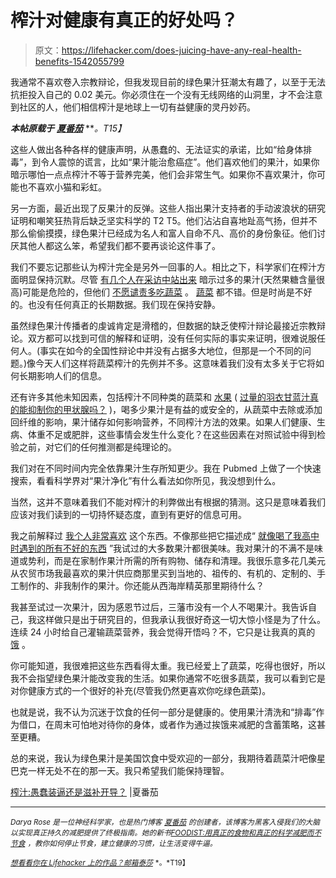 # 榨汁对健康有真正的好处吗？

> 原文：<https://lifehacker.com/does-juicing-have-any-real-health-benefits-1542055799>

我通常不喜欢卷入宗教辩论，但我发现目前的绿色果汁狂潮太有趣了，以至于无法抗拒投入自己的 0.02 美元。你必须住在一个没有无线网络的山洞里，才不会注意到社区的人，他们相信榨汁是地球上一切有益健康的灵丹妙药。



***本帖原载于*** [***夏番茄***](http://summertomato.com/juicing-stupid-and-pretentious-or-nourishing-and-enlightening/) ***。*T15】**

这些人做出各种各样的健康声明，从愚蠢的、无法证实的承诺，比如“给身体排毒”，到令人震惊的谎言，比如“果汁能治愈癌症”。他们喜欢他们的果汁，如果你暗示哪怕一点点榨汁不等于营养完美，他们会非常生气。如果你不喜欢果汁，你可能也不喜欢小猫和彩虹。

另一方面，最近出现了反果汁的反弹。这些人指出果汁支持者的手动波浪状的研究证明和嘲笑狂热背后缺乏坚实科学的 T2 T5。他们沾沾自喜地趾高气扬，但并不那么偷偷摸摸，绿色果汁已经成为名人和富人自命不凡、高价的身份象征。他们讨厌其他人都这么笨，希望我们都不要再谈论这件事了。

我们不要忘记那些认为榨汁完全是另外一回事的人。相比之下，科学家们在榨汁方面明显保持沉默。尽管 [有几个人在采访中站出来](http://www.telegraph.co.uk/health/10293417/Health-myth-of-the-juicing-craze.html) 暗示过多的果汁(天然果糖含量很高)可能是危险的，但他们 [不愿谴责多吃蔬菜](http://www.mayoclinic.org/juicing/expert-answers/faq-20058020) 。 [蔬菜](https://lifehacker.com/the-best-vegetables-for-lazy-cooks-who-want-to-eat-heal-1523259289) 都不错。但是时尚是不好的。也没有任何真正的长期数据。我们现在保持安静。

虽然绿色果汁传播者的虔诚肯定是滑稽的，但数据的缺乏使榨汁辩论最接近宗教辩论。双方都可以找到可信的解释和证明，没有任何实际的事实来证明，很难说服任何人。(事实在如今的全国性辩论中并没有占据多大地位，但那是一个不同的问题。)像今天人们这样将蔬菜榨汁的先例并不多。这意味着我们没有太多关于它将如何长期影响人们的信息。

还有许多其他未知因素，包括榨汁不同种类的蔬菜和 [水果](https://lifehacker.com/use-this-chart-to-determine-when-your-favorite-fruits-a-5921329) ( [过量的羽衣甘蓝汁真的能抑制你的甲状腺吗？](http://opinionator.blogs.nytimes.com/2014/01/01/kale-juicing-trouble-ahead/) )，喝多少果汁是有益的或安全的，从蔬菜中去除或添加回纤维的影响，果汁储存如何影响营养，不同榨汁方法的效果。如果人们健康、生病、体重不足或肥胖，这些事情会发生什么变化？在这些因素在对照试验中得到检验之前，对它们的任何推测都是纯理论的。

我们对在不同时间内完全依靠果汁生存所知更少。我在 Pubmed 上做了一个快速搜索，看看科学界对“果汁净化”有什么看法如你所见，我没想到什么。

当然，这并不意味着我们不能对榨汁的利弊做出有根据的猜测。这只是意味着我们应该对我们读到的一切持怀疑态度，直到有更好的信息可用。

我之前解释过 [我个人非常喜欢](http://summertomato.com/6-things-to-consider-before-buying-a-juicer-other-tips-for-fruit-vegetable-juicing-2/) 这个东西。不像那些把它描述成“ [就像喝了我高中时遇到的所有不好的东西](http://www.nytimes.com/2010/10/28/fashion/28Cleanse.html?pagewanted=all) ”我试过的大多数果汁都很美味。我对果汁的不满不是味道或势利，而是在家制作果汁所需的所有购物、储存和清理。我很乐意多花几美元从农贸市场我最喜欢的果汁供应商那里买到当地的、祖传的、有机的、定制的、手工制作的、非我制作的果汁。你还能从西海岸精英那里期待什么？

我甚至试过一次果汁，因为感恩节过后，三藩市没有一个人不喝果汁。我告诉自己，我这样做只是出于研究目的，但我承认我很好奇这一切大惊小怪是为了什么。连续 24 小时给自己灌输蔬菜营养，我会觉得开悟吗？不，它只是让我真的真的 [饿](http://lifehacker.com/how-your-appetite-affects-your-decisions-5791772) 。

你可能知道，我很难把这些东西看得太重。我已经爱上了蔬菜，吃得也很好，所以我不会指望绿色果汁能改变我的生活。如果你通常不吃很多蔬菜，我可以看到它是对你健康方式的一个很好的补充(尽管我仍然更喜欢你吃绿色蔬菜)。

也就是说，我不认为沉迷于饮食的任何一部分是健康的。使用果汁清洗和“排毒”作为借口，在周末可怕地对待你的身体，或者作为通过挨饿来减肥的含蓄策略，这甚至更糟。

总的来说，我认为绿色果汁是美国饮食中受欢迎的一部分，我期待着蔬菜汁吧像星巴克一样无处不在的那一天。我只希望我们能保持理智。

[榨汁:愚蠢装逼还是滋补开导？](http://summertomato.com/juicing-stupid-and-pretentious-or-nourishing-and-enlightening/) |夏番茄

* * *

<small>*Darya Rose 是一位神经科学家，也是热门博客*</small> [<small>*夏番茄*</small>](http://summertomato.com/) <small>*的创建者，该博客为黑客入侵我们的大脑以实现真正持久的减肥提供了终极指南。她的新书*</small>[<small>*FOODIST:用真正的食物和真正的科学减肥而不节食*</small>](http://summertomato.com/foodist/) <small>*，教你如何停止节食，建立健康的习惯，让生活变得牛逼。*</small>

[<small>*想看看你在 Lifehacker 上的作品？邮箱*</small>](http://www.shutterstock.com/pic-110284625/stock-photo-salesman-shaking-hand-of-a-woman-in-a-garage.html?src=csl_recent_image-1)[<small>*泰莎*</small>](https://mail.google.com/mail/?view=cm&fs=1&tf=1&to=tessa@lifehacker.com) <small>*。*T19】</small>